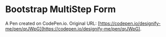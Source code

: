 # Bootstrap MultiStep Form

A Pen created on CodePen.io. Original URL: [https://codepen.io/designify-me/pen/qrJWpG](https://codepen.io/designify-me/pen/qrJWpG).

